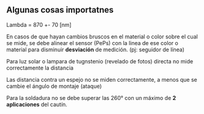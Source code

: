 Algunas cosas importatnes
---------------------------

Lambda = 870 +- 70 [nm]

En casos de que hayan cambios bruscos en el material o color sobre el cual se mide, se debe alinear el sensor (PePs) con la linea de ese color o material para disminuir <b>desviación</b> de medición. (pj: seguidor de línea)

Para luz solar o lampara de tugnstenio (revelado de fotos) directa no mide correctamente la distancia

Las distancia contra un espejo no se miden correctamente, a menos que se cambie el ángulo de montaje (ataque)

Para la soldadura no se debe superar las 260° con un máximo de <b>2 aplicaciones</b> del cautín.